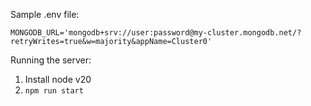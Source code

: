 Sample .env file:
```
MONGODB_URL='mongodb+srv://user:password@my-cluster.mongodb.net/?retryWrites=true&w=majority&appName=Cluster0'
```

Running the server:
1. Install node v20
2. `npm run start`
